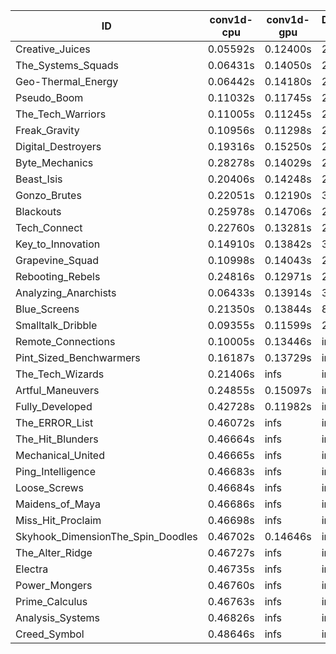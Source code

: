 |ID|conv1d-cpu|conv1d-gpu|DWSPConv2D-gpu|gemm-gpu|avg|
|-|-|-|-|-|-|
|Creative_Juices|0.05592s|0.12400s|2.83756s|1.71705s|1.18363s|
|The_Systems_Squads|0.06431s|0.14050s|2.83475s|1.74597s|1.19638s|
|Geo-Thermal_Energy|0.06442s|0.14180s|2.82694s|1.76939s|1.20064s|
|Pseudo_Boom|0.11032s|0.11745s|2.88466s|1.76708s|1.21987s|
|The_Tech_Warriors|0.11005s|0.11245s|2.88659s|1.77418s|1.22082s|
|Freak_Gravity|0.10956s|0.11298s|2.89149s|1.77612s|1.22254s|
|Digital_Destroyers|0.19316s|0.15250s|2.86472s|1.80043s|1.25270s|
|Byte_Mechanics|0.28278s|0.14029s|2.82631s|1.78018s|1.25739s|
|Beast_Isis|0.20406s|0.14248s|2.82587s|1.91174s|1.27104s|
|Gonzo_Brutes|0.22051s|0.12190s|3.01701s|1.82045s|1.29497s|
|Blackouts|0.25978s|0.14706s|2.82952s|1.94383s|1.29505s|
|Tech_Connect|0.22760s|0.13281s|2.96718s|1.89463s|1.30555s|
|Key_to_Innovation|0.14910s|0.13842s|3.08306s|2.16698s|1.38439s|
|Grapevine_Squad|0.10998s|0.14043s|2.88936s|2.50262s|1.41060s|
|Rebooting_Rebels|0.24816s|0.12971s|2.90445s|2.52553s|1.45197s|
|Analyzing_Anarchists|0.06433s|0.13914s|3.89052s|2.51339s|1.65185s|
|Blue_Screens|0.21350s|0.13844s|8.05768s|2.42795s|2.70939s|
|Smalltalk_Dribble|0.09355s|0.11599s|2.88091s|infs|infs|
|Remote_Connections|0.10005s|0.13446s|infs|4.41521s|infs|
|Pint_Sized_Benchwarmers|0.16187s|0.13729s|infs|1.76249s|infs|
|The_Tech_Wizards|0.21406s|infs|infs|4.43513s|infs|
|Artful_Maneuvers|0.24855s|0.15097s|infs|infs|infs|
|Fully_Developed|0.42728s|0.11982s|infs|2.30590s|infs|
|The_ERROR_List|0.46072s|infs|infs|4.40220s|infs|
|The_Hit_Blunders|0.46664s|infs|infs|4.41212s|infs|
|Mechanical_United|0.46665s|infs|infs|4.41438s|infs|
|Ping_Intelligence|0.46683s|infs|infs|4.42356s|infs|
|Loose_Screws|0.46684s|infs|infs|4.57942s|infs|
|Maidens_of_Maya|0.46686s|infs|infs|4.45838s|infs|
|Miss_Hit_Proclaim|0.46698s|infs|infs|4.40160s|infs|
|Skyhook_DimensionThe_Spin_Doodles|0.46702s|0.14646s|infs|infs|infs|
|The_Alter_Ridge|0.46727s|infs|infs|4.41466s|infs|
|Electra|0.46735s|infs|infs|4.40353s|infs|
|Power_Mongers|0.46760s|infs|infs|4.41044s|infs|
|Prime_Calculus|0.46763s|infs|infs|4.42019s|infs|
|Analysis_Systems|0.46826s|infs|infs|4.40550s|infs|
|Creed_Symbol|0.48646s|infs|infs|4.38140s|infs|
